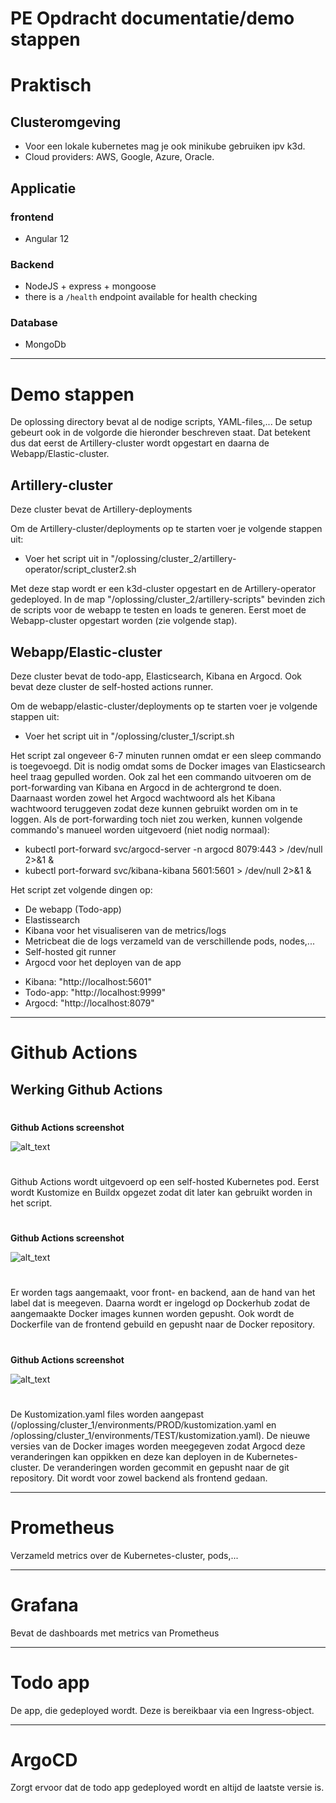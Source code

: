 # PE Opdracht documentatie/demo stappen 

# Praktisch

## Clusteromgeving

- Voor een lokale kubernetes mag je ook minikube gebruiken ipv k3d.
- Cloud providers: AWS, Google, Azure, Oracle.

## Applicatie

### frontend

- Angular 12

### Backend

- NodeJS + express + mongoose
- there is a `/health` endpoint available for health checking

### Database

- MongoDb

---

# Demo stappen

De oplossing directory bevat al de nodige scripts, YAML-files,... 
De setup gebeurt ook in de volgorde die hieronder beschreven staat. Dat betekent dus dat eerst de Artillery-cluster wordt opgestart en daarna de Webapp/Elastic-cluster.

## Artillery-cluster

Deze cluster bevat de Artillery-deployments

Om de Artillery-cluster/deployments op te starten voer je volgende stappen uit:
- Voer het script uit in "/oplossing/cluster_2/artillery-operator/script_cluster2.sh

Met deze stap wordt er een k3d-cluster opgestart en de Artillery-operator gedeployed. In de map "/oplossing/cluster_2/artillery-scripts" bevinden zich de scripts voor
de webapp te testen en loads te generen. Eerst moet de Webapp-cluster opgestart worden (zie volgende stap).


## Webapp/Elastic-cluster

Deze cluster bevat de todo-app, Elasticsearch, Kibana en Argocd. Ook bevat deze cluster de self-hosted actions runner. 

Om de webapp/elastic-cluster/deployments op te starten voer je volgende stappen uit:
- Voer het script uit in "/oplossing/cluster_1/script.sh

Het script zal ongeveer 6-7 minuten runnen omdat er een sleep commando is toegevoegd. Dit is nodig omdat soms de Docker images van Elasticsearch heel traag gepulled worden. 
Ook zal het een commando uitvoeren om de port-forwarding van Kibana en Argocd in de achtergrond te doen. Daarnaast worden zowel het Argocd wachtwoord als het Kibana wachtwoord teruggeven zodat 
deze kunnen gebruikt worden om in te loggen. Als de port-forwarding toch niet zou werken, kunnen volgende commando's manueel worden uitgevoerd (niet nodig normaal):

- kubectl port-forward svc/argocd-server -n argocd 8079:443 > /dev/null 2>&1 &
- kubectl port-forward svc/kibana-kibana 5601:5601 > /dev/null 2>&1 &


Het script zet volgende dingen op:
- De webapp (Todo-app)
- Elastissearch 
- Kibana voor het visualiseren van de metrics/logs
- Metricbeat die de logs verzameld van de verschillende pods, nodes,...
- Self-hosted git runner
- Argocd voor het deployen van de app

* Kibana:  "http://localhost:5601"
* Todo-app: "http://localhost:9999"
* Argocd:   "http://localhost:8079"

---

# Github Actions

## Werking Github Actions 

#

**Github Actions screenshot**

![alt_text](herexamen-systems-expert-screenshots/picture1.png "image_tooltip")

#

Github Actions wordt uitgevoerd op een self-hosted Kubernetes pod. 
Eerst wordt Kustomize en Buildx opgezet zodat dit later kan gebruikt worden in het script.

#

**Github Actions screenshot**

![alt_text](herexamen-systems-expert-screenshots/picture2.png "image_tooltip")

#

Er worden tags aangemaakt, voor front- en backend, aan de hand van het label dat is meegeven.
Daarna wordt er ingelogd op Dockerhub zodat de aangemaakte Docker images kunnen worden gepusht.
Ook wordt de Dockerfile van de frontend gebuild en gepusht naar de Docker repository.

#

**Github Actions screenshot**

![alt_text](herexamen-systems-expert-screenshots/picture3.png "image_tooltip")

#

De Kustomization.yaml files worden aangepast (/oplossing/cluster_1/environments/PROD/kustomization.yaml en /oplossing/cluster_1/environments/TEST/kustomization.yaml). De nieuwe versies van de Docker images worden meegegeven zodat Argocd deze veranderingen kan
oppikken en deze kan deployen in de Kubernetes-cluster.
De veranderingen worden gecommit en gepusht naar de git repository.
Dit wordt voor zowel backend als frontend gedaan.

---

# Prometheus

Verzameld metrics over de Kubernetes-cluster, pods,...

---

# Grafana

Bevat de dashboards met metrics van Prometheus

---

# Todo app

De app, die gedeployed wordt. Deze is bereikbaar via een Ingress-object.

---

# ArgoCD 

Zorgt ervoor dat de todo app gedeployed wordt en altijd de laatste versie is. 
